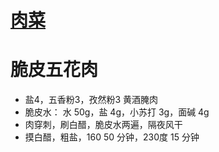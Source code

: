 # [肉菜](https://github.com/shiyang07ca/gitblog/issues/2)

# 脆皮五花肉

- 盐4，五香粉3，孜然粉3 黄酒腌肉
- 脆皮水：
    水 50g，盐 4g，小苏打 3g，面碱 4g
- 肉穿刺，刷白醋，脆皮水两遍，隔夜风干
- 摸白醋，粗盐，160 50 分钟，230度 15 分钟